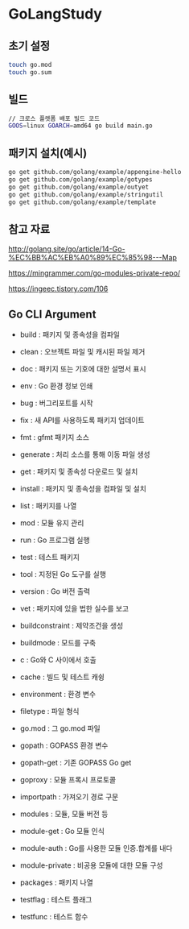 # GoLangStudy

## 초기 설정
```sh
touch go.mod
touch go.sum
```

## 빌드
```sh
// 크로스 플렛폼 배포 빌드 코드
GOOS=linux GOARCH=amd64 go build main.go
```

## 패키지 설치(예시)
```sh
go get github.com/golang/example/appengine-hello
go get github.com/golang/example/gotypes
go get github.com/golang/example/outyet
go get github.com/golang/example/stringutil
go get github.com/golang/example/template
```

## 참고 자료
http://golang.site/go/article/14-Go-%EC%BB%AC%EB%A0%89%EC%85%98---Map

https://mingrammer.com/go-modules-private-repo/

https://ingeec.tistory.com/106

## Go CLI Argument
- build : 패키지 및 종속성을 컴파일
- clean : 오브젝트 파일 및 캐시된 파일 제거
- doc : 패키지 또는 기호에 대한 설명서 표시
- env : Go 환경 정보 인쇄
- bug : 버그리포트를 시작
- fix : 새 API를 사용하도록 패키지 업데이트
- fmt : gfmt 패키지 소스
- generate : 처리 소스를 통해 이동 파일 생성
- get : 패키지 및 종속성 다운로드 및 설치
- install : 패키지 및 종속성을 컴파일 및 설치
- list : 패키지를 나열
- mod : 모듈 유지 관리
- run : Go 프로그램 실행
- test : 테스트 패키지
- tool : 지정된 Go 도구를 실행
- version : Go 버전 출력
- vet : 패키지에 있을 법한 실수를 보고

- buildconstraint : 제약조건을 생성
- buildmode : 모드를 구축
- c : Go와 C 사이에서 호출
- cache : 빌드 및 테스트 캐슁
- environment : 환경 변수
- filetype : 파일 형식
- go.mod : 그 go.mod 파일
- gopath : GOPASS 환경 변수
- gopath-get : 기존 GOPASS Go get
- goproxy : 모듈 프록시 프로토콜
- importpath : 가져오기 경로 구문
- modules : 모듈, 모듈 버전 등
- module-get : Go 모듈 인식
- module-auth : Go를 사용한 모듈 인증.합계를 내다
- module-private : 비공용 모듈에 대한 모듈 구성
- packages : 패키지 나열
- testflag : 테스트 플래그
- testfunc : 테스트 함수